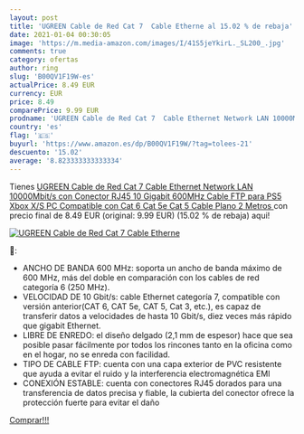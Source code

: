 ```yaml
---
layout: post
title: 'UGREEN Cable de Red Cat 7  Cable Etherne al 15.02 % de rebaja'
date: 2021-01-04 00:30:05
image: 'https://m.media-amazon.com/images/I/41S5jeYkirL._SL200_.jpg'
comments: true
category: ofertas
author: ring
slug: 'B00QV1F19W-es'
actualPrice: 8.49 EUR
currency: EUR
price: 8.49
comparePrice: 9.99 EUR
prodname: 'UGREEN Cable de Red Cat 7  Cable Ethernet Network LAN 10000Mbit/s con Conector RJ45  10 Gigabit  600MHz  Cable FTP  para PS5  Xbox X/S  PC  Compatible con Cat 6  Cat 5e  Cat 5  Cable Plano 2 Metros '
country: 'es'
flag: '🇪🇸'
buyurl: 'https://www.amazon.es/dp/B00QV1F19W/?tag=tolees-21'
descuento: '15.02'
average: '8.823333333333334'
---
```


Tienes [UGREEN Cable de Red Cat 7  Cable Ethernet Network LAN 10000Mbit/s con Conector RJ45  10 Gigabit  600MHz  Cable FTP  para PS5  Xbox X/S  PC  Compatible con Cat 6  Cat 5e  Cat 5  Cable Plano 2 Metros ](https://www.amazon.es/dp/B00QV1F19W/?tag=tolees-21) con precio final de  8.49 EUR (original: 9.99 EUR) (15.02 %  de rebaja) aqui!

[![UGREEN Cable de Red Cat 7  Cable Etherne](https://m.media-amazon.com/images/I/41S5jeYkirL._SL200_.jpg)](https://www.amazon.es/dp/B00QV1F19W/?tag=tolees-21)

🔎:

- ANCHO DE BANDA 600 MHz: soporta un ancho de banda máximo de 600 MHz, más del doble en comparación con los cables de red categoría 6 (250 MHz).
- VELOCIDAD DE 10 Gbit/s: cable Ethernet categoría 7, compatible con versión anterior(CAT 6, CAT 5e, CAT 5, Cat 3, etc.), es capaz de transferir datos a velocidades de hasta 10 Gbit/s, diez veces más rápido que gigabit Ethernet.
- LIBRE DE ENREDO: el diseño delgado (2,1 mm de espesor) hace que sea posible pasar fácilmente por todos los rincones tanto en la oficina como en el hogar, no se enreda con facilidad.
- TIPO DE CABLE FTP: cuenta con una capa exterior de PVC resistente que ayuda a evitar el ruido y la interferencia electromagnética EMI
- CONEXIÓN ESTABLE: cuenta con conectores RJ45 dorados para una transferencia de datos precisa y fiable, la cubierta del conector ofrece la protección fuerte para evitar el daño

[Comprar!!!](https://www.amazon.es/dp/B00QV1F19W/?tag=tolees-21)
